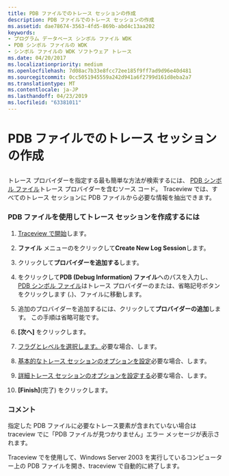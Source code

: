 ```yaml
---
title: PDB ファイルでのトレース セッションの作成
description: PDB ファイルでのトレース セッションの作成
ms.assetid: dae78674-3563-4fd5-869b-abd4c13aa202
keywords:
- プログラム データベース シンボル ファイル WDK
- PDB シンボル ファイルの WDK
- シンボル ファイルの WDK ソフトウェア トレース
ms.date: 04/20/2017
ms.localizationpriority: medium
ms.openlocfilehash: 7d08ac7b33e8fcc72ee185f9ff7ad9d96e40d481
ms.sourcegitcommit: 0cc5051945559a242d941a6f2799d161d8eba2a7
ms.translationtype: MT
ms.contentlocale: ja-JP
ms.lasthandoff: 04/23/2019
ms.locfileid: "63381011"
---
```

# <a name="creating-a-trace-session-with-a-pdb-file"></a>PDB ファイルでのトレース セッションの作成


## <span id="ddk_create_a_trace_session_with_a_pdb_file_tools"></span><span id="DDK_CREATE_A_TRACE_SESSION_WITH_A_PDB_FILE_TOOLS"></span>


トレース プロバイダーを指定する最も簡単な方法が検索するには、 [PDB シンボル ファイル](pdb-symbol-files.md)トレース プロバイダーを含むソース コード。 Traceview では、すべてのトレース セッションに PDB ファイルから必要な情報を抽出できます。

### <a name="span-idtocreateatracesessionwithapdbfilespanspan-idtocreateatracesessionwithapdbfilespanto-create-a-trace-session-with-a-pdb-file"></a><span id="to_create_a_trace_session_with_a_pdb_file"></span><span id="TO_CREATE_A_TRACE_SESSION_WITH_A_PDB_FILE"></span>PDB ファイルを使用してトレース セッションを作成するには

1.  [Traceview で開始](starting-and-exiting-traceview.md)します。

2.  **ファイル** メニューのをクリックして**Create New Log Session**します。

3.  クリックして**プロバイダーを追加する**します。

4.  をクリックして**PDB (Debug Information) ファイル**へのパスを入力し、 [PDB シンボル ファイル](pdb-symbol-files.md)はトレース プロバイダーのまたは、省略記号ボタンをクリックします (**.**)、ファイルに移動します。

5.  追加のプロバイダーを追加するには、クリックして**プロバイダーの追加**します。 この手順は省略可能です。

6.  **[次へ]** をクリックします。

7.  [フラグとレベルを選択します。](selecting-flags-and-levels.md)必要な場合、します。

8.  [基本的なトレース セッションのオプションを設定](setting-basic-trace-session-options.md)必要な場合、します。

9.  [詳細トレース セッションのオプションを設定する](setting-advanced-trace-session-options.md)必要な場合、します。

10. **[Finish]**(完了) をクリックします。

### <a name="span-idcommentsspanspan-idcommentsspancomments"></a><span id="comments"></span><span id="COMMENTS"></span>コメント

指定した PDB ファイルに必要なトレース要素が含まれていない場合は traceview でに「PDB ファイルが見つかりません」エラー メッセージが表示されます。

Traceview でを使用して、Windows Server 2003 を実行しているコンピューター上の PDB ファイルを開き、traceview で自動的に終了します。

 





